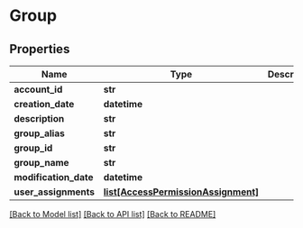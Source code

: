# Group

## Properties
Name | Type | Description | Notes
------------ | ------------- | ------------- | -------------
**account_id** | **str** |  | [optional] 
**creation_date** | **datetime** |  | [optional] 
**description** | **str** |  | [optional] 
**group_alias** | **str** |  | [optional] 
**group_id** | **str** |  | [optional] 
**group_name** | **str** |  | [optional] 
**modification_date** | **datetime** |  | [optional] 
**user_assignments** | [**list[AccessPermissionAssignment]**](AccessPermissionAssignment.md) |  | [optional] 

[[Back to Model list]](../README.md#documentation-for-models) [[Back to API list]](../README.md#documentation-for-api-endpoints) [[Back to README]](../README.md)


